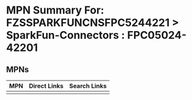 



# MPN Summary For: FZSSPARKFUNCNSFPC5244221 > SparkFun-Connectors : FPC05024-42201

## MPNs
  

|MPN|Direct Links|Search Links|
| :--- | :--- | :--- |
||||
